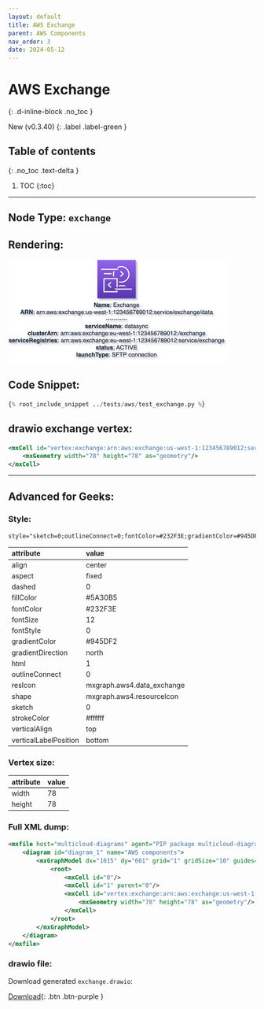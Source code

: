 ```yaml
---
layout: default
title: AWS Exchange
parent: AWS Components
nav_order: 3
date: 2024-05-12
---
```


# AWS Exchange
{: .d-inline-block .no_toc }

New (v0.3.40)
{: .label .label-green }

## Table of contents
{: .no_toc .text-delta }

1. TOC
{:toc}

---


## Node Type: ``exchange``

## Rendering:

![lambda](output/jpg/exchange.jpg)

## Code Snippet:

```python
{% root_include_snippet ../tests/aws/test_exchange.py %}
```

## drawio exchange vertex:

```xml
<mxCell id="vertex:exchange:arn:aws:exchange:us-west-1:123456789012:service/exchange/data" parent="1" vertex="1">
    <mxGeometry width="78" height="78" as="geometry"/>
</mxCell>
```
---

## Advanced for Geeks:

### Style:
```html
style="sketch=0;outlineConnect=0;fontColor=#232F3E;gradientColor=#945DF2;gradientDirection=north;fillColor=#5A30B5;strokeColor=#ffffff;dashed=0;verticalLabelPosition=bottom;verticalAlign=top;align=center;html=1;fontSize=12;fontStyle=0;aspect=fixed;shape=mxgraph.aws4.resourceIcon;resIcon=mxgraph.aws4.data_exchange;"
```

| attribute | value |
|:----------|:------|
|align| center |
|aspect| fixed |
|dashed| 0 |
|fillColor| #5A30B5 |
|fontColor| #232F3E |
|fontSize| 12 |
|fontStyle| 0 |
|gradientColor| #945DF2 |
|gradientDirection| north |
|html| 1 |
|outlineConnect| 0 |
|resIcon| mxgraph.aws4.data_exchange |
|shape| mxgraph.aws4.resourceIcon |
|sketch| 0 |
|strokeColor| #ffffff |
|verticalAlign| top |
|verticalLabelPosition| bottom |

### Vertex size:

| attribute | value |
|:---------|:-----------|
| width    | 78  |
| height   |78|

### Full XML dump:
```xml
<mxfile host="multicloud-diagrams" agent="PIP package multicloud-diagrams. Generate resources in draw.io compatible format for Cloud infrastructure. Copyrights @ Roman Tsypuk 2023. MIT license." type="MultiCloud">
    <diagram id="diagram_1" name="AWS components">
        <mxGraphModel dx="1015" dy="661" grid="1" gridSize="10" guides="1" tooltips="1" connect="1" arrows="1" fold="1" page="1" pageScale="1" pageWidth="850" pageHeight="1100" math="0" shadow="1">
            <root>
                <mxCell id="0"/>
                <mxCell id="1" parent="0"/>
                <mxCell id="vertex:exchange:arn:aws:exchange:us-west-1:123456789012:service/exchange/data" value="&lt;b&gt;Name&lt;/b&gt;: Exchange&lt;BR&gt;&lt;b&gt;ARN&lt;/b&gt;: arn:aws:exchange:us-west-1:123456789012:service/exchange/data&lt;BR&gt;-----------&lt;BR&gt;&lt;b&gt;serviceName&lt;/b&gt;: datasync&lt;BR&gt;&lt;b&gt;clusterArn&lt;/b&gt;: arn:aws:exchange:eu-west-1:123456789012:/exchange&lt;BR&gt;&lt;b&gt;serviceRegistries&lt;/b&gt;: arn:aws:exchange:eu-west-1:123456789012:service/exchange&lt;BR&gt;&lt;b&gt;status&lt;/b&gt;: ACTIVE&lt;BR&gt;&lt;b&gt;launchType&lt;/b&gt;: SFTP connection" style="sketch=0;outlineConnect=0;fontColor=#232F3E;gradientColor=#945DF2;gradientDirection=north;fillColor=#5A30B5;strokeColor=#ffffff;dashed=0;verticalLabelPosition=bottom;verticalAlign=top;align=center;html=1;fontSize=12;fontStyle=0;aspect=fixed;shape=mxgraph.aws4.resourceIcon;resIcon=mxgraph.aws4.data_exchange;" parent="1" vertex="1">
                    <mxGeometry width="78" height="78" as="geometry"/>
                </mxCell>
            </root>
        </mxGraphModel>
    </diagram>
</mxfile>
```

### drawio file:

Download generated ``exchange.drawio``:

[Download](output/drawio/exchange.drawio){: .btn .btn-purple }